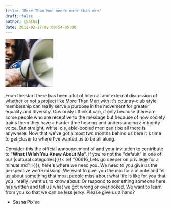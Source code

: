 ```yaml
---
title: "More Than Men needs more than men"
draft: false
author: [Sasha]
date: 2012-02-27T09:00:54-05:00
---
```


![](/uploads/2012/02/sprachsteuerung_alles_hoert_mein_megaphon201201141852111-150x150.jpg)

From the start there has been a lot of internal and external discussion of whether or not a project like More Than Men with it's country-club style membership can really serve a purpose in the movement for greater equality and diversity. Obviously I think it can, if only because there are some people who are receptive to the message but because of how society trains them they have a harder time hearing and understanding a minority voice. But straight, white, cis, able-bodied men can't be all there is anywhere. Now that we've got almost two months behind us here it's time to get closer to where I've wanted us to be all along.

Consider this the official announcement of and your invitation to contribute to "__What I Wish You Knew About Me__". If you're not the "default" in one of our [cultural categories]({{< ref "00616_Lets go deeper on privilege for a minute.md" >}}), here's where we need you. We need to you give us the perspective we're missing. We want to give you the mic for a minute and tell us about something that most people miss about what life is like for you that you _really _want us to know about. Or respond to something someone here has written and tell us what we got wrong or overlooked. We want to learn from you so that we can be less jerky. Please give us a hand?
- Sasha Pixlee